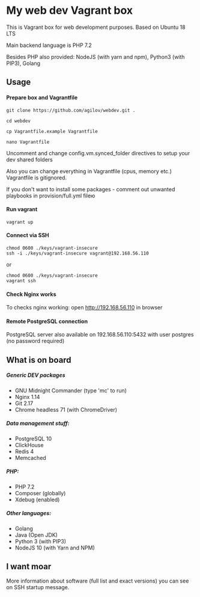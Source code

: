 # My web dev Vagrant box

This is Vagrant box for web development purposes. Based on Ubuntu 18 LTS

Main backend language is PHP 7.2

Besides PHP also provided: NodeJS (with yarn and npm), Python3 (with PIP3), Golang

## Usage

#### Prepare box and Vagrantfile
~~~
git clone https://github.com/agilov/webdev.git .

cd webdev

cp Vagrantfile.example Vagrantfile

nano Vagrantfile
~~~

Uncomment and change config.vm.synced_folder directives to setup your dev shared folders

Also you can change everything in Vagrantfile (cpus, memory etc.) Vagrantfile is gitignored.

If you don't want to install some packages - comment out unwanted playbooks in provision/full.yml fileю


#### Run vagrant
~~~
vagrant up
~~~


#### Connect via SSH

~~~
chmod 0600 ./keys/vagrant-insecure
ssh -i ./keys/vagrant-insecure vagrant@192.168.56.110
~~~

or

~~~
chmod 0600 ./keys/vagrant-insecure
vagrant ssh
~~~


#### Check Nginx works

To checks nginx working: open http://192.168.56.110 in browser


#### Remote PostgreSQL connection

PostgreSQL server also available on 192.168.56.110:5432 with user postgres (no password required)


## What is on board

##### Generic DEV packages
  - GNU Midnight Commander (type 'mc' to run)
  - Nginx 1.14
  - Git 2.17
  - Chrome headless 71 (with ChromeDriver)

##### Data management stuff:
  - PostgreSQL 10
  - ClickHouse
  - Redis 4
  - Memcached

##### PHP:
  - PHP 7.2
  - Composer (globally)
  - Xdebug (enabled)

##### Other languages:
  - Golang
  - Java (Open JDK)
  - Python 3 (with PIP3)
  - NodeJS 10 (with Yarn and NPM)
  
  
## I want moar

More information about software (full list and exact versions) you can see on SSH startup message.


